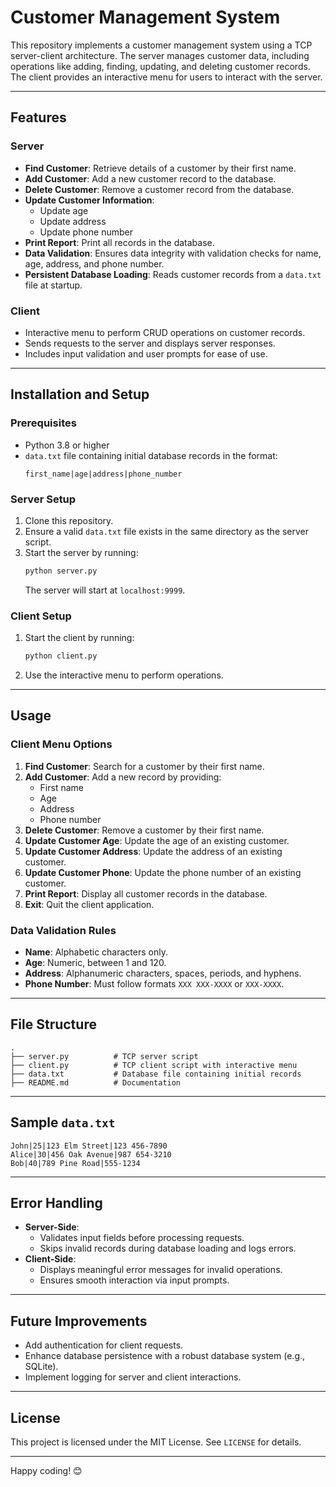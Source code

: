 # Customer Management System

This repository implements a customer management system using a TCP server-client architecture. The server manages customer data, including operations like adding, finding, updating, and deleting customer records. The client provides an interactive menu for users to interact with the server.

---

## Features

### Server
- **Find Customer**: Retrieve details of a customer by their first name.
- **Add Customer**: Add a new customer record to the database.
- **Delete Customer**: Remove a customer record from the database.
- **Update Customer Information**:
  - Update age
  - Update address
  - Update phone number
- **Print Report**: Print all records in the database.
- **Data Validation**: Ensures data integrity with validation checks for name, age, address, and phone number.
- **Persistent Database Loading**: Reads customer records from a `data.txt` file at startup.

### Client
- Interactive menu to perform CRUD operations on customer records.
- Sends requests to the server and displays server responses.
- Includes input validation and user prompts for ease of use.

---

## Installation and Setup

### Prerequisites
- Python 3.8 or higher
- `data.txt` file containing initial database records in the format:  
  ```
  first_name|age|address|phone_number
  ```

### Server Setup
1. Clone this repository.
2. Ensure a valid `data.txt` file exists in the same directory as the server script.
3. Start the server by running:
   ```bash
   python server.py
   ```
   The server will start at `localhost:9999`.

### Client Setup
1. Start the client by running:
   ```bash
   python client.py
   ```
2. Use the interactive menu to perform operations.

---

## Usage

### Client Menu Options
1. **Find Customer**: Search for a customer by their first name.
2. **Add Customer**: Add a new record by providing:
   - First name
   - Age
   - Address
   - Phone number
3. **Delete Customer**: Remove a customer by their first name.
4. **Update Customer Age**: Update the age of an existing customer.
5. **Update Customer Address**: Update the address of an existing customer.
6. **Update Customer Phone**: Update the phone number of an existing customer.
7. **Print Report**: Display all customer records in the database.
8. **Exit**: Quit the client application.

### Data Validation Rules
- **Name**: Alphabetic characters only.
- **Age**: Numeric, between 1 and 120.
- **Address**: Alphanumeric characters, spaces, periods, and hyphens.
- **Phone Number**: Must follow formats `XXX XXX-XXXX` or `XXX-XXXX`.

---

## File Structure
```
.
├── server.py          # TCP server script
├── client.py          # TCP client script with interactive menu
├── data.txt           # Database file containing initial records
├── README.md          # Documentation
```

---

## Sample `data.txt`
```plaintext
John|25|123 Elm Street|123 456-7890
Alice|30|456 Oak Avenue|987 654-3210
Bob|40|789 Pine Road|555-1234
```

---

## Error Handling
- **Server-Side**:
  - Validates input fields before processing requests.
  - Skips invalid records during database loading and logs errors.
- **Client-Side**:
  - Displays meaningful error messages for invalid operations.
  - Ensures smooth interaction via input prompts.

---

## Future Improvements
- Add authentication for client requests.
- Enhance database persistence with a robust database system (e.g., SQLite).
- Implement logging for server and client interactions.

---

## License
This project is licensed under the MIT License. See `LICENSE` for details.

---

Happy coding! 😊
